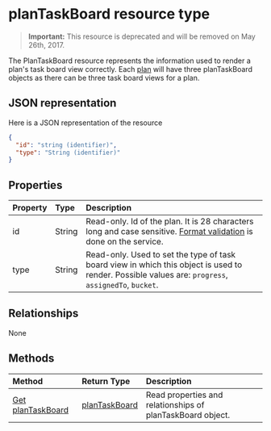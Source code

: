 # planTaskBoard resource type

>**Important:** This resource is deprecated and will be removed on May 26th, 2017.

The PlanTaskBoard resource represents the information used to render a plan's task board view correctly. Each [plan](plan.md) will have three planTaskBoard objects as there can be three task board views for a plan.

## JSON representation

Here is a JSON representation of the resource

<!-- {
  "blockType": "resource",
  "optionalProperties": [

  ],
  "@odata.type": "microsoft.graph.plantaskboard"
}-->

```json
{
  "id": "string (identifier)",
  "type": "String (identifier)"
}

```
## Properties
| Property	   | Type	|Description|
|:---------------|:--------|:----------|
|id|String| Read-only. Id of the plan. It is 28 characters long and case sensitive. [Format validation](tasks_identifiers_disclaimer.md) is done on the service. |
|type|String| Read-only. Used to set the type of task board view in which this object is used to render. Possible values are: `progress`, `assignedTo`, `bucket`.|

## Relationships
None


## Methods

| Method		   | Return Type	|Description|
|:---------------|:--------|:----------|
|[Get planTaskBoard](../api/plantaskboard_get.md) | [planTaskBoard](plantaskboard.md) |Read properties and relationships of planTaskBoard object.|

<!-- uuid: 8fcb5dbc-d5aa-4681-8e31-b001d5168d79
2015-10-25 14:57:30 UTC -->
<!-- {
  "type": "#page.annotation",
  "description": "planTaskBoard resource",
  "keywords": "",
  "section": "documentation",
  "tocPath": ""
}-->